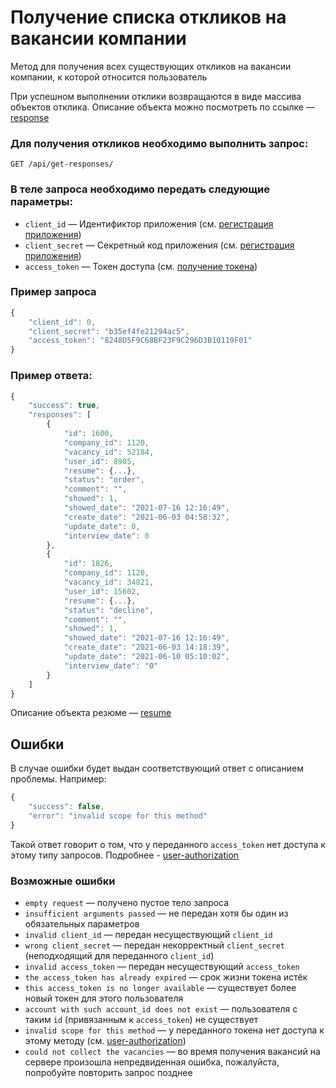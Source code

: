 # Получение списка откликов на вакансии компании

Метод для получения всех существующих откликов на вакансии компании, к которой относится пользователь

При успешном выполнении отклики возвращаются в виде массива объектов отклика. Описание объекта можно посмотреть по ссылке — [response](https://github.com/len0xx/career-api/blob/main/docs/response.md)

### Для получения откликов необходимо выполнить запрос:
```
GET /api/get-responses/
```

### В теле запроса необходимо передать следующие параметры:
* `client_id` — Идентификтор приложения (см. [регистрация приложения](https://xn--80adjbxl0aeb4ii6a.xn--p1ai/wp-admin/admin.php?page=apps))
* `client_secret` — Секретный код приложения (см. [регистрация приложения](https://xn--80adjbxl0aeb4ii6a.xn--p1ai/wp-admin/admin.php?page=apps))
* `access_token` — Токен доступа (см. [получение токена](https://github.com/len0xx/career-api/blob/main/docs/auth.md))

### Пример запроса
```javascript
{
    "client_id": 0,
    "client_secret": "b35ef4fe21294ac5",
    "access_token": "8248D5F9C68BF23F9C296D3B10119F01"
}
```

### Пример ответа:
```javascript
{
    "success": true,
    "responses": [
        {
            "id": 1600,
            "company_id": 1120,
            "vacancy_id": 52184,
            "user_id": 8905,
            "resume": {...},
            "status": "order",
            "comment": "",
            "showed": 1,
            "showed_date": "2021-07-16 12:16:49",
            "create_date": "2021-06-03 04:58:32",
            "update_date": 0,
            "interview_date": 0
        },
        {
            "id": 1826,
            "company_id": 1120,
            "vacancy_id": 34821,
            "user_id": 15602,
            "resume": {...},
            "status": "decline",
            "comment": "",
            "showed": 1,
            "showed_date": "2021-07-16 12:16:49",
            "create_date": "2021-06-03 14:18:39",
            "update_date": "2021-06-10 05:10:02",
            "interview_date": "0"
        }
    ]
}
```

Описание объекта резюме — [resume](https://github.com/len0xx/career-api/blob/main/docs/resume.md)

## Ошибки

В случае ошибки будет выдан соответствующий ответ с описанием проблемы. Например:
```javascript
{
    "success": false,
    "error": "invalid scope for this method"
}
```
Такой ответ говорит о том, что у переданного `access_token` нет доступа к этому типу запросов. Подробнее -  [user-authorization](https://github.com/len0xx/career-api/blob/main/docs/user-authorization.md#%D0%B2%D0%BE%D0%B7%D0%BC%D0%BE%D0%B6%D0%BD%D1%8B%D0%B5-%D0%B7%D0%BD%D0%B0%D1%87%D0%B5%D0%BD%D0%B8%D1%8F-scope)

### Возможные ошибки
* `empty request` — получено пустое тело запроса
* `insufficient arguments passed` — не передан хотя бы один из обязательных параметров
* `invalid client_id` — передан несуществующий `client_id`
* `wrong client_secret` — передан некорректный `client_secret` (неподходящий для переданного `client_id`)
* `invalid access_token` — передан несуществующий `access_token`
* `the access_token has already expired` — срок жизни токена истёк
* `this access_token is no longer available` — существует более новый токен для этого пользователя
* `account with such account_id does not exist` — пользователя с таким `id` (привязанным к `access_token`) не существует
* `invalid scope for this method` — у переданного токена нет доступа к этому методу (см. [user-authorization](https://github.com/len0xx/career-api/blob/main/docs/user-authorization.md#%D0%B2%D0%BE%D0%B7%D0%BC%D0%BE%D0%B6%D0%BD%D1%8B%D0%B5-%D0%B7%D0%BD%D0%B0%D1%87%D0%B5%D0%BD%D0%B8%D1%8F-scope))
* `could not collect the vacancies` — во время получения вакансий на сервере произошла непредвиденная ошибка, пожалуйста, попробуйте повторить запрос позднее
